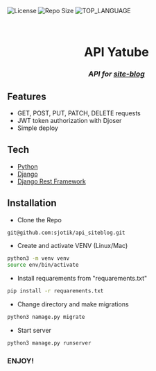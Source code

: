 ![License](https://img.shields.io/github/license/sjotik/ya_tube.svg?style=for-the-badge) ![Repo Size](https://img.shields.io/github/languages/code-size/sjotik/ya_tube.svg?style=for-the-badge) ![TOP_LANGUAGE](https://img.shields.io/github/languages/top/sjotik/api_siteblog.svg?style=for-the-badge)


<br/>
<p align="center">
  <!--
  <a href="https://github.com/sjotik/ya_tube">
    <img src="yatube/static/img/logo.png" alt="Logo" width="80" height="80">
  </a>
  -->

  <h1 align="center">API Yatube</h1>
  <h3 align="center"><i>API for <a href="https://github.com/sjotik/ya_tube">site-blog</a></i></h3>
</p>

## Features

- GET, POST, PUT, PATCH, DELETE requests
- JWT token authorization with Djoser
- Simple deploy

## Tech

- [Python](https://www.python.org)
- [Django](https://www.djangoproject.com/)
- [Django Rest Framework](https://www.django-rest-framework.org/)

## Installation

- Clone the Repo

```sh
git@github.com:sjotik/api_siteblog.git
```

- Create and activate VENV (Linux/Mac)

```sh
python3 -m venv venv
source env/bin/activate
```

- Install requarements from "requarements.txt"
```sh
pip install -r requarements.txt
```

- Change directory and make migrations

```sh
python3 namage.py migrate
```

- Start server

```sh
python3 manage.py runserver
```

### ENJOY! ###

